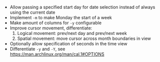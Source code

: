 * Allow passing a specified start day for date selection instead of always using the current date
* Implement `-m` to make Monday the start of a week
* Make amount of columns for `-y` configurable
* Improve cursor movement, differentiate:
	1. Logical movement: prev/next day and prev/next week
	2. Spatial movement: move cursor across month boundaries in view
* Optionally allow specification of seconds in the time view
* Differentiate `-y` and `-Y`, see https://man.archlinux.org/man/cal.1#OPTIONS
